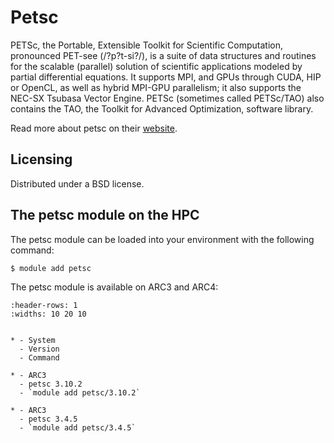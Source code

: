# Petsc

PETSc, the Portable, Extensible Toolkit for Scientific Computation, pronounced PET-see (/?p?t-si?/), is a suite of data structures and routines for the scalable (parallel) solution of scientific applications modeled by partial differential equations. It supports MPI, and GPUs through CUDA, HIP or OpenCL, as well as hybrid MPI-GPU parallelism; it also supports the NEC-SX Tsubasa Vector Engine. PETSc (sometimes called PETSc/TAO) also contains the TAO, the Toolkit for Advanced Optimization, software library.



Read more about petsc on their [website](https://petsc.org/release/).





## Licensing 

Distributed under a BSD license.



## The petsc module on the HPC

The petsc module can be loaded into your environment with the following command:

```bash
$ module add petsc
```

The petsc module is available on ARC3 and ARC4:

```{list-table}
:header-rows: 1
:widths: 10 20 10


* - System
  - Version
  - Command

* - ARC3
  - petsc 3.10.2
  - `module add petsc/3.10.2`

* - ARC3
  - petsc 3.4.5
  - `module add petsc/3.4.5`

```